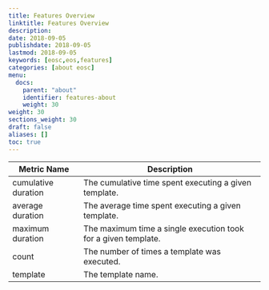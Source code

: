 ```yaml
---
title: Features Overview
linktitle: Features Overview
description:
date: 2018-09-05
publishdate: 2018-09-05
lastmod: 2018-09-05
keywords: [eosc,eos,features]
categories: [about eosc]
menu:
  docs:
    parent: "about"
    identifier: features-about
    weight: 30
weight: 30
sections_weight: 30
draft: false
aliases: []
toc: true
---
```


| Metric Name         | Description |
|---------------------|-------------|
| cumulative duration | The cumulative time spent executing a given template. |
| average duration    | The average time spent executing a given template. |
| maximum duration    | The maximum time a single execution took for a given template. |
| count               | The number of times a template was executed. |
| template            | The template name. |

